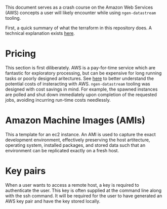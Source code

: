 This document serves as a crash course on the Amazon Web Services (AWS) concepts a user will likely encounter while using `ngen-datastream` tooling. 

First, a quick summary of what the terraform in this repository does. A technical explanation exists [here](https://github.com/CIROH-UA/ngen-datastream/tree/main/terraform/ARCHITECTURE.md).

# Pricing
This section is first diliberately. AWS is a pay-for-time service which are fantastic for exploratory processing, but can be expensive for long running tasks or poorly designed aritectures. See [here](https://aws.amazon.com/blogs/architecture/overview-of-data-transfer-costs-for-common-architectures/) to better understand the potential costs of insteracting with AWS. `ngen-datastream` tooling was designed with cost savings in mind. For example, the spawned instances are polled and shut down immediately upon completion of the requested jobs, avoiding incurring run-time costs needlessly.

# Amazon Machine Images (AMIs)
This a template for an ec2 instance. An AMI is used to capture the exact development environment, effectively preserving the host artitecture, operating system, installed packages, and stored data such that an environment can be replicated exactly on a fresh host.

# Key pairs
When a user wants to access a remote host, a key is required to authenticate the user. This key is often supplied at the command line along with the ssh command. It will be required for the user to have generated an AWS key pair and have the key stored locally.